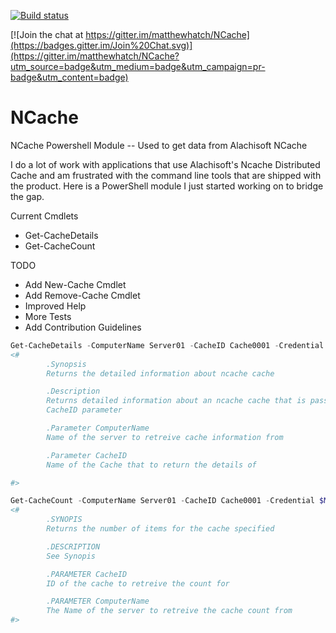 [![Build status](https://ci.appveyor.com/api/projects/status/b1vgvd1vfj91wbhq?svg=true)](https://ci.appveyor.com/project/matthewhatch/ncache)

[![Join the chat at https://gitter.im/matthewhatch/NCache](https://badges.gitter.im/Join%20Chat.svg)](https://gitter.im/matthewhatch/NCache?utm_source=badge&utm_medium=badge&utm_campaign=pr-badge&utm_content=badge)

# NCache


NCache Powershell Module -- Used to get data from Alachisoft NCache

I do a lot of work with applications that use Alachisoft's Ncache Distributed Cache and am frustrated with the command line tools that are shipped with the product. Here is a PowerShell module I just started working on to bridge the gap.

Current Cmdlets
* Get-CacheDetails
* Get-CacheCount

TODO
* Add New-Cache Cmdlet
* Add Remove-Cache Cmdlet
* Improved Help
* More Tests
* Add Contribution Guidelines

```powershell
Get-CacheDetails -ComputerName Server01 -CacheID Cache0001 -Credential $MyCred
<#
        .Synopsis
        Returns the detailed information about ncache cache

        .Description
        Returns detailed information about an ncache cache that is passed to the
        CacheID parameter

        .Parameter ComputerName
        Name of the server to retreive cache information from

        .Parameter CacheID
        Name of the Cache that to return the details of

#>

Get-CacheCount -ComputerName Server01 -CacheID Cache0001 -Credential $MyCred
<#
        .SYNOPIS
        Returns the number of items for the cache specified

        .DESCRIPTION
        See Synopis

        .PARAMETER CacheID
        ID of the cache to retreive the count for

        .PARAMETER ComputerName
        The Name of the server to retreive the cache count from
#>
```
